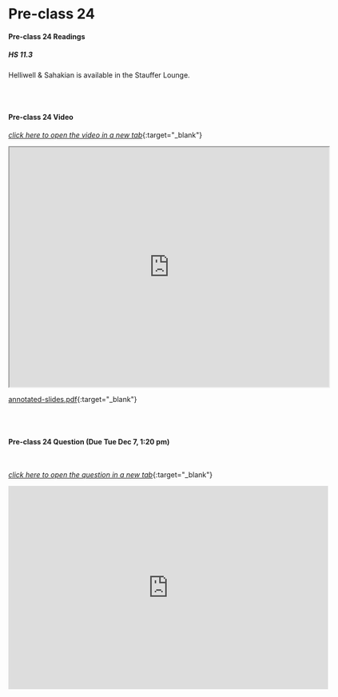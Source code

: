 # Pre-class 24

#### Pre-class 24 Readings

##### HS 11.3

Helliwell & Sahakian is available in the Stauffer Lounge.  

<br>
<br>

#### Pre-class 24 Video

[*click here to open the video in a new tab*](https://drive.google.com/file/d/17wjt1Y1kpnTErF7vbdBe733RA5uXPpph/view?usp=sharing){:target="_blank"}

<iframe src="https://drive.google.com/file/d/17wjt1Y1kpnTErF7vbdBe733RA5uXPpph/preview" width="640" height="480" allowfullscreen>Loading…
</iframe>

[annotated-slides.pdf](https://drive.google.com/file/d/11qcjhyO0RKqJOBTbeq4shs9u8LDuPOPa/view?usp=sharing){:target="_blank"}

<br>
<br>

#### Pre-class 24 Question (Due Tue Dec 7, 1:20 pm)

<br>

[*click here to open the question in a new tab*](https://forms.gle/2EYqn1XHj3mjYafy8){:target="_blank"}

<iframe src="https://docs.google.com/forms/d/e/1FAIpQLScphsc31AfCUeOPnvASIbG_Q7IxneZ5MAn45R5GmkCKo5hN2w/viewform?embedded=true" width="640" height="407" frameborder="0" marginheight="0" marginwidth="0">Loading…
</iframe>